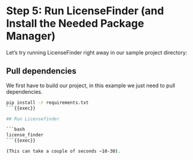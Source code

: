 # Step 5: Run LicenseFinder (and Install the Needed Package Manager)

Let’s try running LicenseFinder right away in our sample project directory:

## Pull dependencies

We first have to build our project, in this example we just need to pull dependencies.

```bash
pip install -r requirements.txt
```{{exec}}

## Run Licensefinder

```bash
license_finder
```{{exec}}

(This can take a couple of seconds ~10-30).
